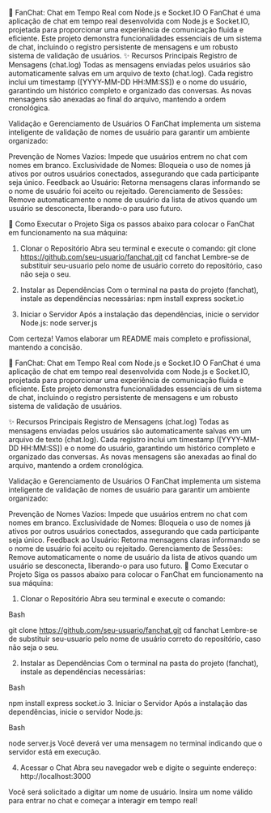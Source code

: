 💬 FanChat: Chat em Tempo Real com Node.js e Socket.IO
O FanChat é uma aplicação de chat em tempo real desenvolvida com Node.js e Socket.IO, projetada para proporcionar uma experiência de comunicação fluida e eficiente. Este projeto demonstra funcionalidades essenciais de um sistema de chat, incluindo o registro persistente de mensagens e um robusto sistema de validação de usuários.
✨ Recursos Principais
Registro de Mensagens (chat.log)
Todas as mensagens enviadas pelos usuários são automaticamente salvas em um arquivo de texto (chat.log). Cada registro inclui um timestamp ([YYYY-MM-DD HH:MM:SS]) e o nome do usuário, garantindo um histórico completo e organizado das conversas. As novas mensagens são anexadas ao final do arquivo, mantendo a ordem cronológica.

Validação e Gerenciamento de Usuários
O FanChat implementa um sistema inteligente de validação de nomes de usuário para garantir um ambiente organizado:

Prevenção de Nomes Vazios: Impede que usuários entrem no chat com nomes em branco.
Exclusividade de Nomes: Bloqueia o uso de nomes já ativos por outros usuários conectados, assegurando que cada participante seja único.
Feedback ao Usuário: Retorna mensagens claras informando se o nome de usuário foi aceito ou rejeitado.
Gerenciamento de Sessões: Remove automaticamente o nome de usuário da lista de ativos quando um usuário se desconecta, liberando-o para uso futuro.

🚀 Como Executar o Projeto
Siga os passos abaixo para colocar o FanChat em funcionamento na sua máquina:

1. Clonar o Repositório
Abra seu terminal e execute o comando:
git clone https://github.com/seu-usuario/fanchat.git
cd fanchat
Lembre-se de substituir seu-usuario pelo nome de usuário correto do repositório, caso não seja o seu.

2. Instalar as Dependências
Com o terminal na pasta do projeto (fanchat), instale as dependências necessárias:
npm install express socket.io

3. Iniciar o Servidor
Após a instalação das dependências, inicie o servidor Node.js:
node server.js

Com certeza! Vamos elaborar um README mais completo e profissional, mantendo a concisão.

💬 FanChat: Chat em Tempo Real com Node.js e Socket.IO
O FanChat é uma aplicação de chat em tempo real desenvolvida com Node.js e Socket.IO, projetada para proporcionar uma experiência de comunicação fluida e eficiente. Este projeto demonstra funcionalidades essenciais de um sistema de chat, incluindo o registro persistente de mensagens e um robusto sistema de validação de usuários.

✨ Recursos Principais
Registro de Mensagens (chat.log)
Todas as mensagens enviadas pelos usuários são automaticamente salvas em um arquivo de texto (chat.log). Cada registro inclui um timestamp ([YYYY-MM-DD HH:MM:SS]) e o nome do usuário, garantindo um histórico completo e organizado das conversas. As novas mensagens são anexadas ao final do arquivo, mantendo a ordem cronológica.

Validação e Gerenciamento de Usuários
O FanChat implementa um sistema inteligente de validação de nomes de usuário para garantir um ambiente organizado:

Prevenção de Nomes Vazios: Impede que usuários entrem no chat com nomes em branco.
Exclusividade de Nomes: Bloqueia o uso de nomes já ativos por outros usuários conectados, assegurando que cada participante seja único.
Feedback ao Usuário: Retorna mensagens claras informando se o nome de usuário foi aceito ou rejeitado.
Gerenciamento de Sessões: Remove automaticamente o nome de usuário da lista de ativos quando um usuário se desconecta, liberando-o para uso futuro.
🚀 Como Executar o Projeto
Siga os passos abaixo para colocar o FanChat em funcionamento na sua máquina:

1. Clonar o Repositório
Abra seu terminal e execute o comando:

Bash

git clone https://github.com/seu-usuario/fanchat.git
cd fanchat
Lembre-se de substituir seu-usuario pelo nome de usuário correto do repositório, caso não seja o seu.

2. Instalar as Dependências
Com o terminal na pasta do projeto (fanchat), instale as dependências necessárias:

Bash

npm install express socket.io
3. Iniciar o Servidor
Após a instalação das dependências, inicie o servidor Node.js:

Bash

node server.js
Você deverá ver uma mensagem no terminal indicando que o servidor está em execução.

4. Acessar o Chat
Abra seu navegador web e digite o seguinte endereço:
http://localhost:3000

Você será solicitado a digitar um nome de usuário. Insira um nome válido para entrar no chat e começar a interagir em tempo real!
